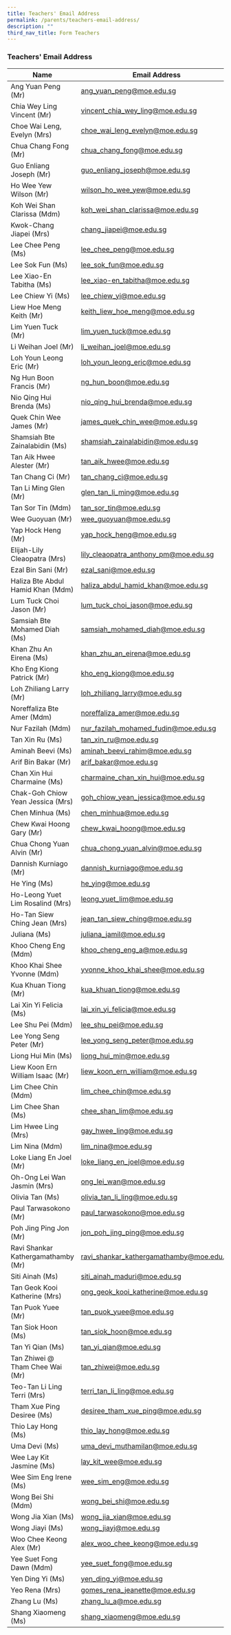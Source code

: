 ```yaml
---
title: Teachers' Email Address
permalink: /parents/teachers-email-address/
description: ""
third_nav_title: Form Teachers
---
```

### Teachers' Email Address

| Name | Email Address |
|---|---|
| Ang Yuan Peng (Mr) | [ang\_yuan\_peng@moe.edu.sg](mailto:ang_yuan_peng@moe.edu.sg) |
| Chia Wey Ling Vincent (Mr) | [vincent\_chia\_wey\_ling@moe.edu.sg](mailto:vincent_chia_wey_ling@moe.edu.sg) |
| Choe Wai Leng, Evelyn (Mrs) | [choe\_wai\_leng\_evelyn@moe.edu.sg](mailto:choe_wai_leng_evelyn@moe.edu.sg) |
| Chua Chang Fong (Mr) | [chua\_chang\_fong@moe.edu.sg](mailto:chua_chang_fong@moe.edu.sg) |
| Guo Enliang Joseph (Mr) | [guo\_enliang\_joseph@moe.edu.sg](mailto:guo_enliang_joseph@moe.edu.sg) |
| Ho Wee Yew Wilson (Mr) | [wilson\_ho\_wee\_yew@moe.edu.sg](mailto:wilson_ho_wee_yew@moe.edu.sg) |
| Koh Wei Shan Clarissa (Mdm) | [koh\_wei\_shan\_clarissa@moe.edu.sg](mailto:koh_wei_shan_clarissa@moe.edu.sg) |
| Kwok-Chang Jiapei (Mrs) | [chang\_jiapei@moe.edu.sg](mailto:chang_jiapei@moe.edu.sg) |
| Lee Chee Peng (Ms) | [lee\_chee\_peng@moe.edu.sg](mailto:lee_chee_peng@moe.edu.sg) |
| Lee Sok Fun (Ms) | [lee\_sok\_fun@moe.edu.sg](mailto:lee_sok_fun@moe.edu.sg) |
| Lee Xiao-En Tabitha (Ms) | [lee\_xiao-en\_tabitha@moe.edu.sg](mailto:lee_xiao-en_tabitha@moe.edu.sg) |
| Lee Chiew Yi (Ms) | [lee\_chiew\_yi@moe.edu.sg](mailto:lee_chiew_yi@moe.edu.sg) |
| Liew Hoe Meng Keith (Mr) | [keith\_liew\_hoe\_meng@moe.edu.sg](mailto:keith_liew_hoe_meng@moe.edu.sg) |
| Lim Yuen Tuck (Mr) | [lim\_yuen\_tuck@moe.edu.sg](mailto:lim_yuen_tuck@moe.edu.sg) |
| Li Weihan Joel (Mr) | [li\_weihan\_joel@moe.edu.sg](mailto:li_weihan_joel@moe.edu.sg) |
| Loh Youn Leong Eric (Mr) | [loh\_youn\_leong\_eric@moe.edu.sg](mailto:loh_youn_leong_eric@moe.edu.sg) |
| Ng Hun Boon Francis (Mr) | [ng\_hun\_boon@moe.edu.sg](mailto:ng_hun_boon@moe.edu.sg) |
| Nio Qing Hui Brenda (Ms) | [nio\_qing\_hui\_brenda@moe.edu.sg](mailto:nio_qing_hui_brenda@moe.edu.sg) |
| Quek Chin Wee James (Mr) | [james\_quek\_chin\_wee@moe.edu.sg](mailto:james_quek_chin_wee@moe.edu.sg) |
| Shamsiah Bte Zainalabidin (Ms) | [shamsiah\_zainalabidin@moe.edu.sg](mailto:shamsiah_zainalabidin@moe.edu.sg) |
| Tan Aik Hwee Alester (Mr) | [tan\_aik\_hwee@moe.edu.sg](mailto:tan_aik_hwee@moe.edu.sg) |
| Tan Chang Ci (Mr) | [tan\_chang\_ci@moe.edu.sg](mailto:tan_chang_ci@moe.edu.sg) |
| Tan Li Ming Glen (Mr) | [glen\_tan\_li\_ming@moe.edu.sg](mailto:glen_tan_li_ming@moe.edu.sg) |
| Tan Sor Tin (Mdm) | [tan\_sor\_tin@moe.edu.sg](mailto:tan_sor_tin@moe.edu.sg) |
| Wee Guoyuan (Mr) | [wee\_guoyuan@moe.edu.sg](mailto:wee_guoyuan@moe.edu.sg) |
| Yap Hock Heng (Mr) | [yap\_hock\_heng@moe.edu.sg](mailto:yap_hock_heng@moe.edu.sg) |
| Elijah-Lily Cleaopatra (Mrs) | [lily\_cleaopatra\_anthony\_pm@moe.edu.sg](mailto:lily_cleaopatra_anthony_pm@moe.edu.sg) |
| Ezal Bin Sani (Mr) | [ezal\_sani@moe.edu.sg](mailto:ezal_sani@moe.edu.sg) |
| Haliza Bte Abdul Hamid Khan (Mdm) | [haliza\_abdul\_hamid\_khan@moe.edu.sg](mailto:haliza_abdul_hamid_khan@moe.edu.sg) |
| Lum Tuck Choi Jason (Mr) | [lum\_tuck\_choi\_jason@moe.edu.sg](mailto:lum_tuck_choi_jason@moe.edu.sg) |
| Samsiah Bte Mohamed Diah (Ms) | [samsiah\_mohamed\_diah@moe.edu.sg](mailto:samsiah_mohamed_diah@moe.edu.sg) |
| Khan Zhu An Eirena (Ms) | [khan\_zhu\_an\_eirena@moe.edu.sg](mailto:khan_zhu_an_eirena@moe.edu.sg) |
| Kho Eng Kiong Patrick (Mr) | [kho\_eng\_kiong@moe.edu.sg](mailto:kho_eng_kiong@moe.edu.sg) |
| Loh Zhiliang Larry (Mr) | [loh\_zhiliang\_larry@moe.edu.sg](mailto:loh_zhiliang_larry@moe.edu.sg) |
| Noreffaliza Bte Amer (Mdm) | [noreffaliza\_amer@moe.edu.sg](mailto:noreffaliza_amer@moe.edu.sg) |
| Nur Fazilah (Mdm) | [nur\_fazilah\_mohamed\_fudin@moe.edu.sg](mailto:nur_fazilah_mohamed_fudin@moe.edu.sg) |
| Tan Xin Ru (Ms) | [tan\_xin\_ru@moe.edu.sg](mailto:tan_xin_ru@moe.edu.sg) |
| Aminah Beevi (Ms) | [aminah\_beevi\_rahim@moe.edu.sg](mailto:aminah_beevi_rahim@moe.edu.sg) |
| Arif Bin Bakar (Mr) | [arif\_bakar@moe.edu.sg](mailto:arif_bakar@moe.edu.sg) |
| Chan Xin Hui Charmaine (Ms) | [charmaine\_chan\_xin\_hui@moe.edu.sg](mailto:charmaine_chan_xin_hui@moe.edu.sg) |
| Chak-Goh Chiow Yean Jessica (Mrs) | [goh\_chiow\_yean\_jessica@moe.edu.sg](mailto:goh_chiow_yean_jessica@moe.edu.sg) |
| Chen Minhua (Ms) | [chen\_minhua@moe.edu.sg](mailto:chen_minhua@moe.edu.sg) |
| Chew Kwai Hoong Gary (Mr) | [chew\_kwai\_hoong@moe.edu.sg](mailto:chew_kwai_hoong@moe.edu.sg) |
| Chua Chong Yuan Alvin (Mr) | [chua\_chong\_yuan\_alvin@moe.edu.sg](mailto:chua_chong_yuan_alvin@moe.edu.sg) |
| Dannish Kurniago (Mr) | [dannish\_kurniago@moe.edu.sg](mailto:dannish_kurniago@moe.edu.sg) |
| He Ying (Ms) | [he\_ying@moe.edu.sg](mailto:he_ying@moe.edu.sg) |
| Ho-Leong Yuet Lim Rosalind (Mrs) | [leong\_yuet\_lim@moe.edu.sg](mailto:leong_yuet_lim@moe.edu.sg) |
| Ho-Tan Siew Ching Jean (Mrs) | [jean\_tan\_siew\_ching@moe.edu.sg](mailto:jean_tan_siew_ching@moe.edu.sg) |
| Juliana (Ms) | [juliana\_jamil@moe.edu.sg](mailto:juliana_jamil@moe.edu.sg) |
| Khoo Cheng Eng (Mdm) | [khoo\_cheng\_eng\_a@moe.edu.sg](mailto:khoo_cheng_eng_a@moe.edu.sg) |
| Khoo Khai Shee Yvonne (Mdm) | [yvonne\_khoo\_khai\_shee@moe.edu.sg](mailto:yvonne_khoo_khai_shee@moe.edu.sg) |
| Kua Khuan Tiong (Mr) | [kua\_khuan\_tiong@moe.edu.sg](mailto:kua_khuan_tiong@moe.edu.sg) |
| Lai Xin Yi Felicia (Ms) | [lai\_xin\_yi\_felicia@moe.edu.sg](mailto:lai_xin_yi_felicia@moe.edu.sg) |
| Lee Shu Pei (Mdm) | [lee\_shu\_pei@moe.edu.sg](mailto:lee_shu_pei@moe.edu.sg) |
| Lee Yong Seng Peter (Mr) | [lee\_yong\_seng\_peter@moe.edu.sg](mailto:lee_yong_seng_peter@moe.edu.sg) |
| Liong Hui Min (Ms) |[liong\_hui\_min@moe.edu.sg](mailto:liong_hui_min@moe.edu.sg)
| Liew Koon Ern William Isaac (Mr) |[liew\_koon\_ern\_william@moe.edu.sg](mailto:liew_koon_ern_william@moe.edu.sg) |
| Lim Chee Chin (Mdm) | [lim\_chee\_chin@moe.edu.sg](mailto:lim_chee_chin@moe.edu.sg) |
| Lim Chee Shan (Ms) | [chee\_shan\_lim@moe.edu.sg](mailto:chee_shan_lim@moe.edu.sg) |
| Lim Hwee Ling (Mrs) | [gay\_hwee\_ling@moe.edu.sg](mailto:gay_hwee_ling@moe.edu.sg) |
| Lim Nina (Mdm) | [lim\_nina@moe.edu.sg](mailto:lim_nina@moe.edu.sg) |
| Loke Liang En Joel (Mr) | [loke\_liang\_en\_joel@moe.edu.sg](mailto:loke_liang_en_joel@moe.edu.sg) |
| Oh-Ong Lei Wan Jasmin (Mrs) | [ong\_lei\_wan@moe.edu.sg](mailto:ong_lei_wan@moe.edu.sg) |
| Olivia Tan (Ms) | [olivia\_tan\_li\_ling@moe.edu.sg](mailto:olivia_tan_li_ling@moe.edu.sg) |
| Paul Tarwasokono (Mr) | [paul\_tarwasokono@moe.edu.sg](mailto:paul_tarwasokono@moe.edu.sg) |
| Poh Jing Ping Jon (Mr) | [jon\_poh\_jing\_ping@moe.edu.sg](mailto:jon_poh_jing_ping@moe.edu.sg) |
| Ravi Shankar Kathergamathamby (Mr) | [ravi\_shankar\_kathergamathamby@moe.edu.sg](mailto:ravi_shankar_kathergamathamby@moe.edu.sg) |
| Siti Ainah (Ms) | [siti\_ainah\_maduri@moe.edu.sg](mailto:siti_ainah_maduri@moe.edu.sg) |
| Tan Geok Kooi Katherine (Mrs) | [ong\_geok\_kooi\_katherine@moe.edu.sg](mailto:ong_geok_kooi_katherine@moe.edu.sg) |
| Tan Puok Yuee (Mr) | [tan\_puok\_yuee@moe.edu.sg](mailto:tan_puok_yuee@moe.edu.sg) |
| Tan Siok Hoon (Ms) | [tan\_siok\_hoon@moe.edu.sg](mailto:tan_siok_hoon@moe.edu.sg) |
| Tan Yi Qian (Ms) | [tan\_yi\_qian@moe.edu.sg](mailto:tan_yi_qian@moe.edu.sg) |
| Tan Zhiwei @ Tham Chee Wai (Mr) | [tan\_zhiwei@moe.edu.sg](mailto:tan_zhiwei@moe.edu.sg) |
| Teo-Tan Li Ling Terri (Mrs) | [terri\_tan\_li\_ling@moe.edu.sg](mailto:terri_tan_li_ling@moe.edu.sg) |
| Tham Xue Ping Desiree (Ms) | [desiree\_tham\_xue\_ping@moe.edu.sg](mailto:desiree_tham_xue_ping@moe.edu.sg) |
| Thio Lay Hong (Ms) | [thio\_lay\_hong@moe.edu.sg](mailto:thio_lay_hong@moe.edu.sg) |
| Uma Devi (Ms) | [uma\_devi\_muthamilan@moe.edu.sg](mailto:uma_devi_muthamilan@moe.edu.sg) |
| Wee Lay Kit Jasmine (Ms) | [lay\_kit\_wee@moe.edu.sg](mailto:lay_kit_wee@moe.edu.sg) |
| Wee Sim Eng Irene (Ms) | [wee\_sim\_eng@moe.edu.sg](mailto:wee_sim_eng@moe.edu.sg) |
| Wong Bei Shi (Mdm) | [wong\_bei\_shi@moe.edu.sg](mailto:wong_bei_shi@moe.edu.sg) |
| Wong Jia Xian (Ms) | [wong\_jia\_xian@moe.edu.sg](mailto:wong_jia_xian@moe.edu.sg) |
| Wong Jiayi (Ms) | [wong\_jiayi@moe.edu.sg](mailto:wong_jiayi@moe.edu.sg) |
| Woo Chee Keong Alex (Mr) | [alex\_woo\_chee\_keong@moe.edu.sg](mailto:alex_woo_chee_keong@moe.edu.sg) |
| Yee Suet Fong Dawn (Mdm) |[yee\_suet\_fong@moe.edu.sg](mailto:yee_suet_fong@moe.edu.sg) |
| Yen Ding Yi (Ms) | [yen\_ding\_yi@moe.edu.sg](mailto:yen_ding_yi@moe.edu.sg)|
| Yeo Rena (Mrs) | [gomes\_rena\_jeanette@moe.edu.sg](mailto:gomes_rena_jeanette@moe.edu.sg) |
| Zhang Lu (Ms) | [zhang\_lu\_a@moe.edu.sg](mailto:zhang_lu_a@moe.edu.sg) |
| Shang Xiaomeng (Ms) | [shang\_xiaomeng@moe.edu.sg](mailto:shang_xiaomeng@moe.edu.sg) |